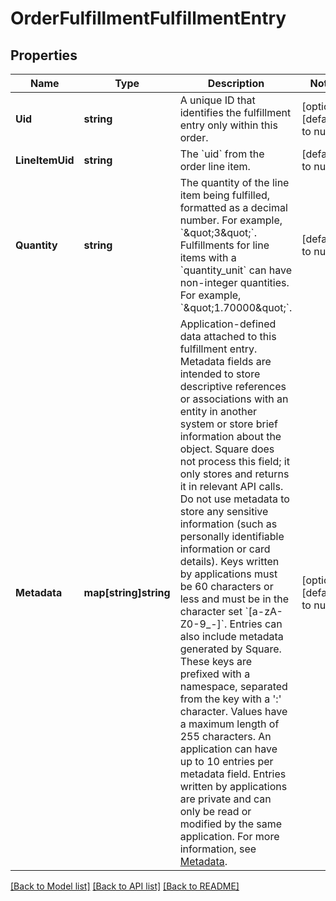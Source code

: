 # OrderFulfillmentFulfillmentEntry

## Properties
Name | Type | Description | Notes
------------ | ------------- | ------------- | -------------
**Uid** | **string** | A unique ID that identifies the fulfillment entry only within this order. | [optional] [default to null]
**LineItemUid** | **string** | The &#x60;uid&#x60; from the order line item. | [default to null]
**Quantity** | **string** | The quantity of the line item being fulfilled, formatted as a decimal number. For example, &#x60;\&quot;3\&quot;&#x60;. Fulfillments for line items with a &#x60;quantity_unit&#x60; can have non-integer quantities. For example, &#x60;\&quot;1.70000\&quot;&#x60;. | [default to null]
**Metadata** | **map[string]string** | Application-defined data attached to this fulfillment entry. Metadata fields are intended to store descriptive references or associations with an entity in another system or store brief information about the object. Square does not process this field; it only stores and returns it in relevant API calls. Do not use metadata to store any sensitive information (such as personally identifiable information or card details). Keys written by applications must be 60 characters or less and must be in the character set &#x60;[a-zA-Z0-9_-]&#x60;. Entries can also include metadata generated by Square. These keys are prefixed with a namespace, separated from the key with a &#x27;:&#x27; character. Values have a maximum length of 255 characters. An application can have up to 10 entries per metadata field. Entries written by applications are private and can only be read or modified by the same application. For more information, see [Metadata](https://developer.squareup.com/docs/build-basics/metadata). | [optional] [default to null]

[[Back to Model list]](../README.md#documentation-for-models) [[Back to API list]](../README.md#documentation-for-api-endpoints) [[Back to README]](../README.md)

